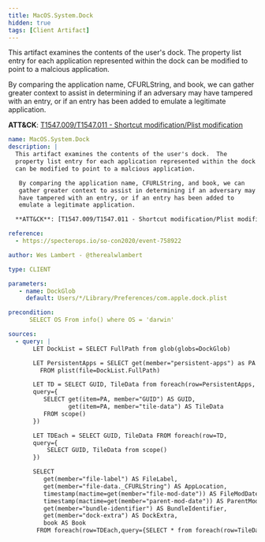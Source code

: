 ```yaml
---
title: MacOS.System.Dock
hidden: true
tags: [Client Artifact]
---
```


This artifact examines the contents of the user's dock.  The
property list entry for each application represented within the dock
can be modified to point to a malcious application.

 By comparing the application name, CFURLString, and book, we can
 gather greater context to assist in determining if an adversary may
 have tampered with an entry, or if an entry has been added to
 emulate a legitimate application.

**ATT&CK**: [T1547.009/T1547.011 - Shortcut modification/Plist modification](https://attack.mitre.org/techniques/T1547/)


```yaml
name: MacOS.System.Dock
description: |
  This artifact examines the contents of the user's dock.  The
  property list entry for each application represented within the dock
  can be modified to point to a malcious application.

   By comparing the application name, CFURLString, and book, we can
   gather greater context to assist in determining if an adversary may
   have tampered with an entry, or if an entry has been added to
   emulate a legitimate application.

  **ATT&CK**: [T1547.009/T1547.011 - Shortcut modification/Plist modification](https://attack.mitre.org/techniques/T1547/)

reference:
  - https://specterops.io/so-con2020/event-758922

author: Wes Lambert - @therealwlambert

type: CLIENT

parameters:
   - name: DockGlob
     default: Users/*/Library/Preferences/com.apple.dock.plist

precondition:
      SELECT OS From info() where OS = 'darwin'

sources:
  - query: |
       LET DockList = SELECT FullPath from glob(globs=DockGlob)

       LET PersistentApps = SELECT get(member="persistent-apps") as PA
         FROM plist(file=DockList.FullPath)

       LET TD = SELECT GUID, TileData from foreach(row=PersistentApps,
       query={
          SELECT get(item=PA, member="GUID") AS GUID,
                 get(item=PA, member="tile-data") AS TileData
          FROM scope()
       })

       LET TDEach = SELECT GUID, TileData FROM foreach(row=TD,
       query={
           SELECT GUID, TileData from scope()
       })

       SELECT
          get(member="file-label") AS FileLabel,
          get(member="file-data._CFURLString") AS AppLocation,
          timestamp(mactime=get(member="file-mod-date")) AS FileModDate,
          timestamp(mactime=get(member="parent-mod-date")) AS ParentModDate,
          get(member="bundle-identifier") AS BundleIdentifier,
          get(member="dock-extra") AS DockExtra,
          book AS Book
        FROM foreach(row=TDEach,query={SELECT * from foreach(row=TileData)})

```
